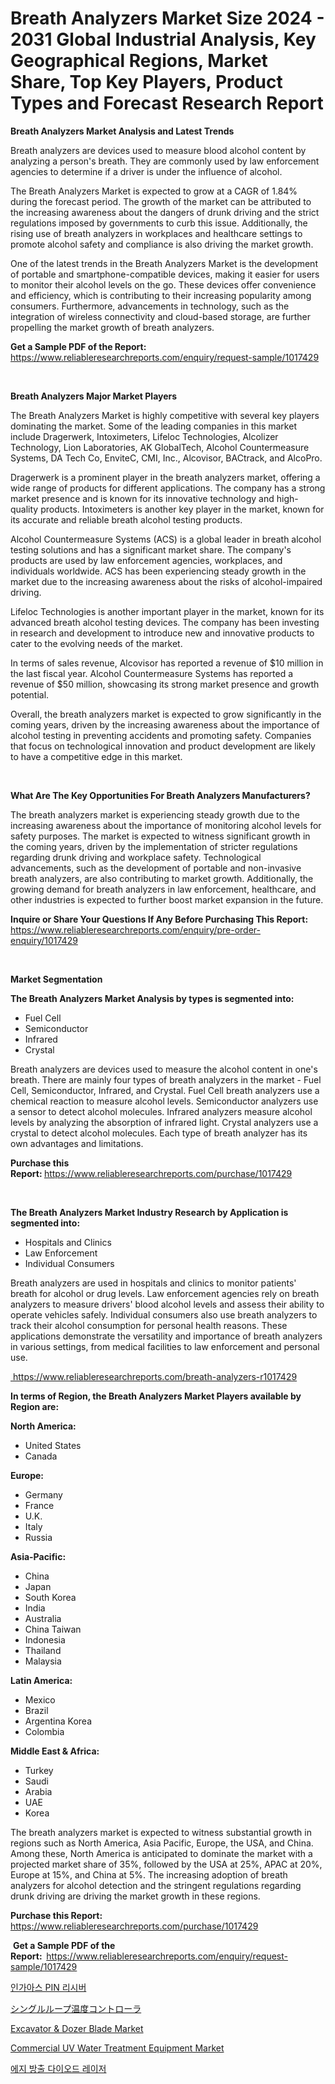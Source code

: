 <p><h1>Breath Analyzers Market Size 2024 - 2031 Global Industrial Analysis, Key Geographical Regions, Market Share, Top Key Players, Product Types and Forecast Research Report</h1></p><p><strong>Breath Analyzers Market Analysis and Latest Trends</strong></p>
<p><p>Breath analyzers are devices used to measure blood alcohol content by analyzing a person's breath. They are commonly used by law enforcement agencies to determine if a driver is under the influence of alcohol. </p><p>The Breath Analyzers Market is expected to grow at a CAGR of 1.84% during the forecast period. The growth of the market can be attributed to the increasing awareness about the dangers of drunk driving and the strict regulations imposed by governments to curb this issue. Additionally, the rising use of breath analyzers in workplaces and healthcare settings to promote alcohol safety and compliance is also driving the market growth.</p><p>One of the latest trends in the Breath Analyzers Market is the development of portable and smartphone-compatible devices, making it easier for users to monitor their alcohol levels on the go. These devices offer convenience and efficiency, which is contributing to their increasing popularity among consumers. Furthermore, advancements in technology, such as the integration of wireless connectivity and cloud-based storage, are further propelling the market growth of breath analyzers.</p></p>
<p><strong>Get a Sample PDF of the Report:&nbsp;</strong> <a href="https://www.reliableresearchreports.com/enquiry/request-sample/1017429">https://www.reliableresearchreports.com/enquiry/request-sample/1017429</a></p>
<p>&nbsp;</p>
<p><strong>Breath Analyzers Major Market Players</strong></p>
<p><p>The Breath Analyzers Market is highly competitive with several key players dominating the market. Some of the leading companies in this market include Dragerwerk, Intoximeters, Lifeloc Technologies, Alcolizer Technology, Lion Laboratories, AK GlobalTech, Alcohol Countermeasure Systems, DA Tech Co, EnviteC, CMI, Inc., Alcovisor, BACtrack, and AlcoPro.</p><p>Dragerwerk is a prominent player in the breath analyzers market, offering a wide range of products for different applications. The company has a strong market presence and is known for its innovative technology and high-quality products. Intoximeters is another key player in the market, known for its accurate and reliable breath alcohol testing products.</p><p>Alcohol Countermeasure Systems (ACS) is a global leader in breath alcohol testing solutions and has a significant market share. The company's products are used by law enforcement agencies, workplaces, and individuals worldwide. ACS has been experiencing steady growth in the market due to the increasing awareness about the risks of alcohol-impaired driving.</p><p>Lifeloc Technologies is another important player in the market, known for its advanced breath alcohol testing devices. The company has been investing in research and development to introduce new and innovative products to cater to the evolving needs of the market.</p><p>In terms of sales revenue, Alcovisor has reported a revenue of $10 million in the last fiscal year. Alcohol Countermeasure Systems has reported a revenue of $50 million, showcasing its strong market presence and growth potential.</p><p>Overall, the breath analyzers market is expected to grow significantly in the coming years, driven by the increasing awareness about the importance of alcohol testing in preventing accidents and promoting safety. Companies that focus on technological innovation and product development are likely to have a competitive edge in this market.</p></p>
<p>&nbsp;</p>
<p><strong>What Are The Key Opportunities For Breath Analyzers Manufacturers?</strong></p>
<p><p>The breath analyzers market is experiencing steady growth due to the increasing awareness about the importance of monitoring alcohol levels for safety purposes. The market is expected to witness significant growth in the coming years, driven by the implementation of stricter regulations regarding drunk driving and workplace safety. Technological advancements, such as the development of portable and non-invasive breath analyzers, are also contributing to market growth. Additionally, the growing demand for breath analyzers in law enforcement, healthcare, and other industries is expected to further boost market expansion in the future.</p></p>
<p><strong>Inquire or Share Your Questions If Any Before Purchasing This Report:</strong> <a href="https://www.reliableresearchreports.com/enquiry/pre-order-enquiry/1017429">https://www.reliableresearchreports.com/enquiry/pre-order-enquiry/1017429</a></p>
<p>&nbsp;</p>
<p><strong>Market Segmentation</strong></p>
<p><strong>The Breath Analyzers Market Analysis by types is segmented into:</strong></p>
<p><ul><li>Fuel Cell</li><li>Semiconductor</li><li>Infrared</li><li>Crystal</li></ul></p>
<p><p>Breath analyzers are devices used to measure the alcohol content in one's breath. There are mainly four types of breath analyzers in the market - Fuel Cell, Semiconductor, Infrared, and Crystal. Fuel Cell breath analyzers use a chemical reaction to measure alcohol levels. Semiconductor analyzers use a sensor to detect alcohol molecules. Infrared analyzers measure alcohol levels by analyzing the absorption of infrared light. Crystal analyzers use a crystal to detect alcohol molecules. Each type of breath analyzer has its own advantages and limitations.</p></p>
<p><strong>Purchase this Report:&nbsp;</strong><a href="https://www.reliableresearchreports.com/purchase/1017429">https://www.reliableresearchreports.com/purchase/1017429</a></p>
<p>&nbsp;</p>
<p><strong>The Breath Analyzers Market Industry Research by Application is segmented into:</strong></p>
<p><ul><li>Hospitals and Clinics</li><li>Law Enforcement</li><li>Individual Consumers</li></ul></p>
<p><p>Breath analyzers are used in hospitals and clinics to monitor patients' breath for alcohol or drug levels. Law enforcement agencies rely on breath analyzers to measure drivers' blood alcohol levels and assess their ability to operate vehicles safely. Individual consumers also use breath analyzers to track their alcohol consumption for personal health reasons. These applications demonstrate the versatility and importance of breath analyzers in various settings, from medical facilities to law enforcement and personal use.</p></p>
<p><a href="https://www.reliableresearchreports.com/breath-analyzers-r1017429">&nbsp;https://www.reliableresearchreports.com/breath-analyzers-r1017429</a></p>
<p><strong>In terms of Region, the Breath Analyzers Market Players available by Region are:</strong></p>
<p>
    <p> <strong> North America: </strong>
        <ul>
            <li>United States</li>
            <li>Canada</li>
        </ul>
        </p> 
    <p> <strong> Europe: </strong>
        <ul>
            <li>Germany</li>
            <li>France</li>
            <li>U.K.</li>
            <li>Italy</li>
            <li>Russia</li>
        </ul>
        </p> 
    <p> <strong> Asia-Pacific: </strong>
        <ul>
            <li>China</li>
            <li>Japan</li>
            <li>South Korea</li>
            <li>India</li>
            <li>Australia</li>
            <li>China Taiwan</li>
            <li>Indonesia</li>
            <li>Thailand</li>
            <li>Malaysia</li>
        </ul>
        </p> 
    <p> <strong> Latin America: </strong>
        <ul>
            <li>Mexico</li>
            <li>Brazil</li>
            <li>Argentina Korea</li>
            <li>Colombia</li>
        </ul>
        </p> 
    <p> <strong> Middle East & Africa: </strong>
        <ul>
            <li>Turkey</li>
            <li>Saudi</li>
            <li>Arabia</li>
            <li>UAE</li>
            <li>Korea</li>
        </ul>
    </p>
    </p>
<p><p>The breath analyzers market is expected to witness substantial growth in regions such as North America, Asia Pacific, Europe, the USA, and China. Among these, North America is anticipated to dominate the market with a projected market share of 35%, followed by the USA at 25%, APAC at 20%, Europe at 15%, and China at 5%. The increasing adoption of breath analyzers for alcohol detection and the stringent regulations regarding drunk driving are driving the market growth in these regions.</p></p>
<p><strong>Purchase this Report: </strong><a href="https://www.reliableresearchreports.com/purchase/1017429">https://www.reliableresearchreports.com/purchase/1017429</a></p>
<p>&nbsp;<strong>Get a Sample PDF of the Report:&nbsp;&nbsp;</strong><a href="https://www.reliableresearchreports.com/enquiry/request-sample/1017429">https://www.reliableresearchreports.com/enquiry/request-sample/1017429</a></p>
<p><strong></strong></p>
<p><p><a href="https://github.com/asratman/Market-Research-Report-List-1/blob/main/8203937179998.md">인가아스 PIN 리시버</a></p><p><a href="https://github.com/ddwcuskozol07187/Market-Research-Report-List-2/blob/main/2851912166826.md">シングルループ温度コントローラ</a></p><p><a href="https://github.com/shotows/Market-Research-Report-List-3/blob/main/excavator-dozer-blade-market.md">Excavator & Dozer Blade Market</a></p><p><a href="https://github.com/beatblasta/Market-Research-Report-List-4/blob/main/commercial-uv-water-treatment-equipment-market.md">Commercial UV Water Treatment Equipment Market</a></p><p><a href="https://github.com/OliverBarry1954/Market-Research-Report-List-1/blob/main/9805349179999.md">에지 방출 다이오드 레이저</a></p></p>